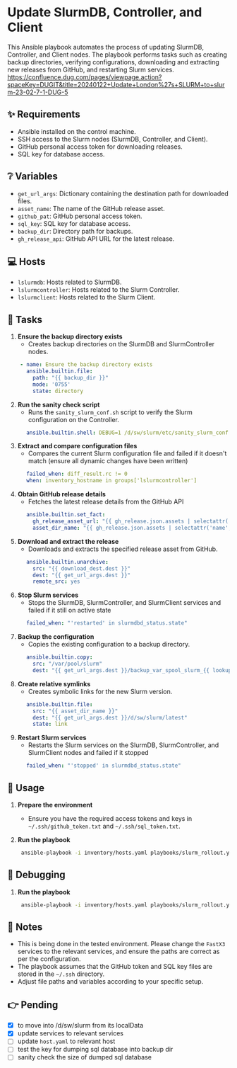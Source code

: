 # Update SlurmDB, Controller, and Client

This Ansible playbook automates the process of updating SlurmDB, Controller, and Client nodes. The playbook performs tasks such as creating backup directories, verifying configurations, downloading and extracting new releases from GitHub, and restarting Slurm services. https://confluence.dug.com/pages/viewpage.action?spaceKey=DUGIT&title=20240122+Update+London%27s+SLURM+to+slurm-23-02-7-1-DUG-5

## ✨ Requirements

- Ansible installed on the control machine.
- SSH access to the Slurm nodes (SlurmDB, Controller, and Client).
- GitHub personal access token for downloading releases.
- SQL key for database access.

## ❔ Variables

- `get_url_args`: Dictionary containing the destination path for downloaded files.
- `asset_name`: The name of the GitHub release asset.
- `github_pat`: GitHub personal access token.
- `sql_key`: SQL key for database access.
- `backup_dir`: Directory path for backups.
- `gh_release_api`: GitHub API URL for the latest release.

## 💻 Hosts

- `lslurmdb`: Hosts related to SlurmDB.
- `lslurmcontroller`: Hosts related to the Slurm Controller.
- `lslurmclient`: Hosts related to the Slurm Client.

## 🚀 Tasks

1. **Ensure the backup directory exists**
   - Creates backup directories on the SlurmDB and SlurmController nodes.

```yaml
    - name: Ensure the backup directory exists
      ansible.builtin.file:
        path: "{{ backup_dir }}"
        mode: '0755'
        state: directory

```

2. **Run the sanity check script**
   - Runs the `sanity_slurm_conf.sh` script to verify the Slurm configuration on the Controller.
```yaml
      ansible.builtin.shell: DEBUG=1 /d/sw/slurm/etc/sanity_slurm_conf.sh
```

3. **Extract and compare configuration files**
   - Compares the current Slurm configuration file and failed if it doesn't match (ensure all dynamic changes have been written)
```yaml
      failed_when: diff_result.rc != 0 
      when: inventory_hostname in groups['lslurmcontroller']

```

4. **Obtain GitHub release details**
   - Fetches the latest release details from the GitHub API
```yaml
      ansible.builtin.set_fact:
        gh_release_asset_url: "{{ gh_release.json.assets | selectattr('name', 'contains', asset_name) | map(attribute='url') | first }}"
        asset_dir_name: "{{ gh_release.json.assets | selectattr('name', 'contains', asset_name) | map(attribute='name') | first | regex_replace('.tar.bz2', '') }}"

```
5. **Download and extract the release**
   - Downloads and extracts the specified release asset from GitHub.
```yaml
      ansible.builtin.unarchive:
        src: "{{ download_dest.dest }}"
        dest: "{{ get_url_args.dest }}"
        remote_src: yes
```
6. **Stop Slurm services**
   - Stops the SlurmDB, SlurmController, and SlurmClient services and failed if it still on active state
```yaml
      failed_when: "'restarted' in slurmdbd_status.state"
```
7. **Backup the configuration**
   - Copies the existing configuration to a backup directory.
```yaml
      ansible.builtin.copy:
        src: "/var/pool/slurm"
        dest: "{{ get_url_args.dest }}/backup_var_spool_slurm_{{ lookup('pipe', 'date +%Y%m%d') }}"
```
8. **Create relative symlinks**
   - Creates symbolic links for the new Slurm version.
```yaml
      ansible.builtin.file:
        src: "{{ asset_dir_name }}"
        dest: "{{ get_url_args.dest }}/d/sw/slurm/latest"
        state: link
```
9. **Restart Slurm services**
   - Restarts the Slurm services on the SlurmDB, SlurmController, and SlurmClient nodes and failed if it stopped
```yaml
      failed_when: "'stopped' in slurmdbd_status.state"
```
## 📣 Usage

1. **Prepare the environment**
   - Ensure you have the required access tokens and keys in `~/.ssh/github_token.txt` and `~/.ssh/sql_token.txt`.

2. **Run the playbook**
   ```sh
    ansible-playbook -i inventory/hosts.yaml playbooks/slurm_rollout.yaml 
   ```


## 🐛 Debugging   
1. **Run the playbook**
   ```sh
    ansible-playbook -i inventory/hosts.yaml playbooks/slurm_rollout.yaml -vv
   ```

## 📜 Notes

- This is being done in the tested environment. Please change the `FastX3` services to the relevant services, and ensure the paths are correct as per the configuration.
- The playbook assumes that the GitHub token and SQL key files are stored in the `~/.ssh` directory.
- Adjust file paths and variables according to your specific setup.

## 👉 Pending
- [x] to move into /d/sw/slurm from its localData
- [x] update services to  relevant services
- [ ] update `host.yaml` to  relevant host
- [ ] test the key for dumping sql database into backup dir
- [ ] sanity check the size of dumped sql database
